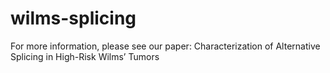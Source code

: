 # wilms-splicing
For more information, please see our paper:  Characterization of Alternative Splicing in High-Risk Wilms’ Tumors 


